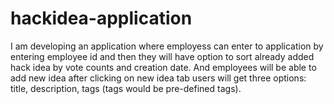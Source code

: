 # hackidea-application
I am developing an application where employess can enter to application by entering employee id and then they will have option to sort already added hack idea by vote counts and creation date. And employees will be able to add new idea after clicking on new idea tab users will get three options: title, description, tags (tags would be pre-defined tags).
